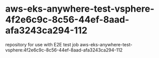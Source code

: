 # aws-eks-anywhere-test-vsphere-4f2e6c9c-8c56-44ef-8aad-afa3243ca294-112
repository for use with E2E test job aws-eks-anywhere-test-vsphere:4f2e6c9c-8c56-44ef-8aad-afa3243ca294-112
